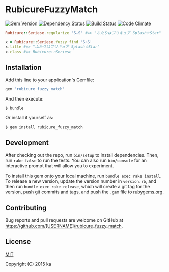 # RubicureFuzzyMatch

[![Gem Version](https://badge.fury.io/rb/rubicure_fuzzy_match.svg)](http://badge.fury.io/rb/rubicure_fuzzy_match)
[![Dependency Status](https://gemnasium.com/kaosf/rubicure_fuzzy_match.svg)](https://gemnasium.com/kaosf/rubicure_fuzzy_match)
[![Build Status](https://travis-ci.org/kaosf/rubicure_fuzzy_match.svg)](https://travis-ci.org/kaosf/rubicure_fuzzy_match)
[![Code Climate](https://codeclimate.com/github/kaosf/rubicure_fuzzy_match/badges/gpa.svg)](https://codeclimate.com/github/kaosf/rubicure_fuzzy_match)

```ruby
Rubicure::Seriese.regularize 'S☆S' #=> "ふたりはプリキュア Splash☆Star"
```

```ruby
x = Rubicure::Seriese.fuzzy_find 'S☆S'
x.title #=> "ふたりはプリキュア Splash☆Star"
x.class #=> Rubicure::Seriese
```

## Installation

Add this line to your application's Gemfile:

```ruby
gem 'rubicure_fuzzy_match'
```

And then execute:

    $ bundle

Or install it yourself as:

    $ gem install rubicure_fuzzy_match

## Development

After checking out the repo, run `bin/setup` to install dependencies. Then, run `rake false` to run the tests. You can also run `bin/console` for an interactive prompt that will allow you to experiment.

To install this gem onto your local machine, run `bundle exec rake install`. To release a new version, update the version number in `version.rb`, and then run `bundle exec rake release`, which will create a git tag for the version, push git commits and tags, and push the `.gem` file to [rubygems.org](https://rubygems.org).

## Contributing

Bug reports and pull requests are welcome on GitHub at https://github.com/[USERNAME]/rubicure_fuzzy_match.

## License

[MIT](http://opensource.org/licenses/MIT)

Copyright (C) 2015 ka
